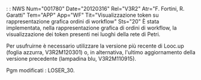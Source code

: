  :  : NWS Num="001780" Date="20120316" Rel="V3R2" Atr="F. Fortini, R. Garatti" Tem="APP" App="WF" Tit="Visualizzazione token su rappresentazione grafica ordini di workflow" Sts="20"
È stata implementata, nella rappresentazione grafica di ordini di workflow, la visualizzazione dei
token presenti nei luoghi della rete di Petri.

Per usufruirne è necessario utilizzare la versione più recente di Looc.up (foglia azzurra, V3R2M120301) o, in alternativa, l'ultimo aggiornamento della versione precedente (lampadina blu, V3R2M110915).

Pgm modificati :  LOSER_30.
